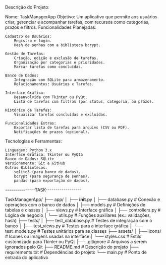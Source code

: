 Descrição do Projeto:

Nome: TaskManagerApp
Objetivo: Um aplicativo que permite aos usuários criar, gerenciar e acompanhar tarefas, com recursos como categorias, prazos e filtros.
Funcionalidades Planejadas:

    Cadastro de Usuários:
        Registro e login.
        Hash de senhas com a biblioteca bcrypt.

    Gestão de Tarefas:
        Criação, edição e exclusão de tarefas.
        Organização por categorias e prioridades.
        Marcar tarefas como concluídas.

    Banco de Dados:
        Integração com SQLite para armazenamento.
        Relacionamentos: Usuários x Tarefas.

    Interface Gráfica:
        Desenvolvida com Tkinter ou PyQt.
        Lista de tarefas com filtros (por status, categoria, ou prazo).

    Histórico de Tarefas:
        Visualizar tarefas concluídas e excluídas.

    Funcionalidades Extras:
        Exportar lista de tarefas para arquivo (CSV ou PDF).
        Notificações de prazos (opcional).

Tecnologias e Ferramentas:

    Linguagem: Python 3.x
    Interface Gráfica: Tkinter ou PyQt5
    Banco de Dados: SQLite
    Versionamento: Git e GitHub
    Outras Bibliotecas:
        sqlite3 (para banco de dados).
        bcrypt (para segurança de senhas).
        pandas (para exportação de dados).


---------------TASK------------------ 

TaskManagerApp/
├── app/
│   ├── __init__.py
│   ├── database.py       # Conexão e operações com o banco de dados
│   ├── models.py          # Definições de tabelas e classes
│   ├── views.py           # Interface gráfica
│   ├── controllers.py    # Lógica de negócio
│   └── utils.py           # Funções auxiliares (ex.: validações, hash)
├── tests/
│   ├── test_database.py  # Testes de integração com o banco
│   ├── test_views.py     # Testes para a interface gráfica
│   └── test_models.py    # Testes unitários para as classes
├── assets/
│   ├── icons/            # Icones ou imagens usadas na interface
│   └── styles.css        # Estilo customizado para Tkinter ou PyQt
├── .gitignore            # Arquivos a serem ignorados pelo Git
├── README.md             # Descrição do projeto
├── requirements.txt      # Dependências do projeto
└── main.py               # Ponto de entrada do aplicativo